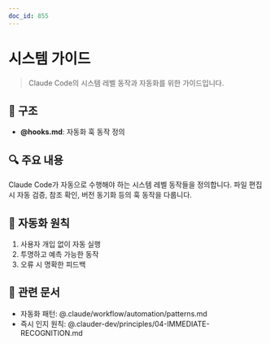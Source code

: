 ```yaml
---
doc_id: 855
---
```


# 시스템 가이드

> Claude Code의 시스템 레벨 동작과 자동화를 위한 가이드입니다.

## 📁 구조

- **@hooks.md**: 자동화 훅 동작 정의

## 🔍 주요 내용

Claude Code가 자동으로 수행해야 하는 시스템 레벨 동작들을 정의합니다. 파일 편집 시 자동 검증, 참조 확인, 버전 동기화 등의 훅 동작을 다룹니다.

## 📌 자동화 원칙

1. 사용자 개입 없이 자동 실행
2. 투명하고 예측 가능한 동작
3. 오류 시 명확한 피드백

## 🔗 관련 문서

- 자동화 패턴: @.claude/workflow/automation/patterns.md
- 즉시 인지 원칙: @.clauder-dev/principles/04-IMMEDIATE-RECOGNITION.md